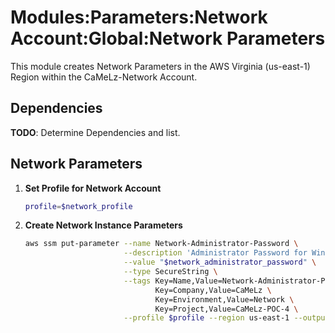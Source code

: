 # Modules:Parameters:Network Account:Global:Network Parameters

This module creates Network Parameters in the AWS Virginia (us-east-1) Region within the
CaMeLz-Network Account.

## Dependencies

**TODO**: Determine Dependencies and list.

## Network Parameters

1. **Set Profile for Network Account**

    ```bash
    profile=$network_profile
    ```

1. **Create Network Instance Parameters**

    ```bash
    aws ssm put-parameter --name Network-Administrator-Password \
                          --description 'Administrator Password for Windows Instances' \
                          --value "$network_administrator_password" \
                          --type SecureString \
                          --tags Key=Name,Value=Network-Administrator-Password \
                                 Key=Company,Value=CaMeLz \
                                 Key=Environment,Value=Network \
                                 Key=Project,Value=CaMeLz-POC-4 \
                          --profile $profile --region us-east-1 --output text
    ```
